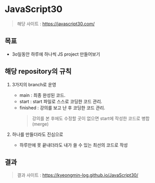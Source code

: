 # JavaScript30

> 해당 사이트 : https://javascript30.com/

## 목표

- 3o일동안 하루에 하나씩 JS project 만들어보기

## 해당 repository의 규칙

1. 3가지의 branch로 운영

   - main : 최종 완성된 코드.
   - start : start 파일로 스스로 코딩한 코드 관리.
   - finished : 강의를 보고 난 후 코딩한 코드 관리.
     > 강의를 본 후에도 수정할 곳이 없으면 start에 작성한 코드로 병합(merge)

2. 하나를 만들더라도 진심으로
   - 하루만에 못 끝내더라도 내가 쓸 수 있는 최선의 코드로 작성

## 결과

> 결과 사이트 : https://kyeongmin-log.github.io/JavaScript30/
